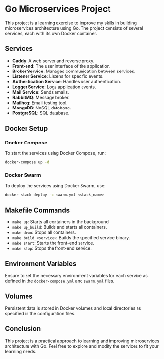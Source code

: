 # Go Microservices Project

This project is a learning exercise to improve my skills in building microservices architecture using Go. The project consists of several services, each with its own Docker container.

## Services

- **Caddy**: A web server and reverse proxy.
- **Front-end**: The user interface of the application.
- **Broker Service**: Manages communication between services.
- **Listener Service**: Listens for specific events.
- **Authentication Service**: Handles user authentication.
- **Logger Service**: Logs application events.
- **Mail Service**: Sends emails.
- **RabbitMQ**: Message broker.
- **Mailhog**: Email testing tool.
- **MongoDB**: NoSQL database.
- **PostgreSQL**: SQL database.

## Docker Setup

### Docker Compose

To start the services using Docker Compose, run:
```sh
docker-compose up -d
```

### Docker Swarm

To deploy the services using Docker Swarm, use:
```sh
docker stack deploy -c swarm.yml <stack_name>
```

## Makefile Commands

- `make up`: Starts all containers in the background.
- `make up_build`: Builds and starts all containers.
- `make down`: Stops all containers.
- `make build_<service>`: Builds the specified service binary.
- `make start`: Starts the front-end service.
- `make stop`: Stops the front-end service.

## Environment Variables

Ensure to set the necessary environment variables for each service as defined in the `docker-compose.yml` and `swarm.yml` files.

## Volumes

Persistent data is stored in Docker volumes and local directories as specified in the configuration files.

## Conclusion

This project is a practical approach to learning and improving microservices architecture with Go. Feel free to explore and modify the services to fit your learning needs.
